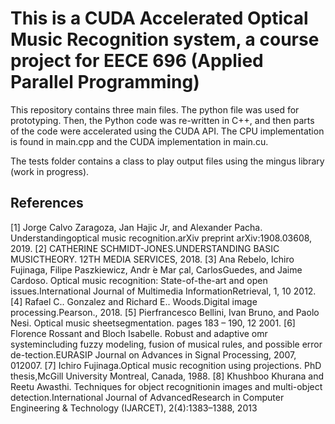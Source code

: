 # This is a CUDA Accelerated Optical Music Recognition system, a course project for EECE 696 (Applied Parallel Programming)

This repository contains three main files. The python file was used for prototyping.
Then, the Python code was re-written in C++, and then parts of the code were accelerated using the CUDA API.
The CPU implementation is found in main.cpp and the CUDA implementation in main.cu.

The tests folder contains a class to play output files using the mingus library (work in progress).

## References
[1] Jorge Calvo Zaragoza, Jan Hajic Jr, and Alexander Pacha. Understandingoptical music recognition.arXiv preprint arXiv:1908.03608, 2019.
[2] CATHERINE SCHMIDT-JONES.UNDERSTANDING BASIC MUSICTHEORY.  12TH MEDIA SERVICES, 2018.
[3] Ana Rebelo,  Ichiro Fujinaga,  Filipe Paszkiewicz,  Andr ́e Mar ̧cal,  CarlosGuedes,  and  Jaime  Cardoso.   Optical  music  recognition:   State-of-the-art  and  open  issues.International Journal of Multimedia InformationRetrieval, 1, 10 2012.
[4] Rafael C.. Gonzalez and Richard E.. Woods.Digital image processing.Pearson., 2018.
[5] Pierfrancesco Bellini, Ivan Bruno, and Paolo Nesi.  Optical music sheetsegmentation.  pages 183 – 190, 12 2001.
[6] Florence Rossant and Bloch Isabelle.  Robust and adaptive omr systemincluding fuzzy modeling, fusion of musical rules, and possible error de-tection.EURASIP Journal on Advances in Signal Processing, 2007, 012007.
[7] Ichiro Fujinaga.Optical music recognition using projections. PhD thesis,McGill University Montreal, Canada, 1988.
[8] Khushboo Khurana and Reetu Awasthi. Techniques for object recognitionin images and multi-object detection.International Journal of AdvancedResearch in Computer Engineering & Technology (IJARCET), 2(4):1383–1388, 2013
